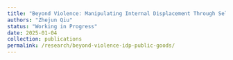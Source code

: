 ```yaml
---
title: "Beyond Violence: Manipulating Internal Displacement Through Selective Public Goods Provision During Civil War"
authors: "Zhejun Qiu"
status: "Working in Progress"
date: 2025-01-04
collection: publications
permalink: /research/beyond-violence-idp-public-goods/
---
```

